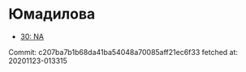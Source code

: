# Юмадилова
- [30: NA](30.md)

Commit: c207ba7b1b68da41ba54048a70085aff21ec6f33
 fetched at: 20201123-013315
